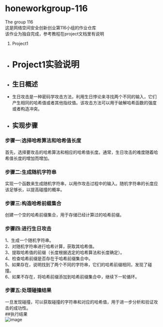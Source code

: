 # honeworkgroup-116  
The group 116  
这是网络空间安全创新创业第116小组的作业仓库  
该作业为独自完成，参考教程在project文档里有说明  
1. Project1
- # Project1实验说明    
- ## 生日概述  
- 生日攻击是一种密码学攻击方法，利用生日悖论来寻找两个不同的输入，它们产生相同的哈希值或者其他指纹值。该攻击方法可以用于破解哈希函数的强度或者构造冲突。  
- ## 实现步骤  
### 步骤一:选择哈希算法和哈希值长度  
首先，选择要攻击的哈希算法和相应的哈希值长度。通常，生日攻击的难度随着哈希值长度的增加而增加。  
### 步骤二:生成随机字符串  
实现一个函数来生成随机字符串，以用作攻击过程中的输入。随机字符串的长度应该足够长，以提高碰撞的概率。  
### 步骤三:构造哈希前缀集合  
创建一个空的哈希前缀集合，用于存储已经计算过的哈希前缀。  
### 步骤四:进行生日攻击  
1、生成一个随机字符串。  
2、对随机字符串进行哈希计算，获取其哈希值。  
3、提取哈希值的前缀（长度根据选定的哈希算法和长度确定）。  
4、检查哈希前缀是否存在于哈希前缀集合中。  
5、如果存在，说明找到了两个不同的字符串，它们的哈希前缀相同，发现了碰撞。  
6、如果不存在，将哈希前缀添加到哈希前缀集合中，继续下一轮循环。  
### 步骤五:处理碰撞结果  
一旦发现碰撞，可以获取碰撞的字符串和对应的哈希值，用于进一步分析和验证攻击的成功性。  
##执行结果  
![image](https://github.com/2562908360/honeworkgroup-116/assets/97723386/b0071d01-2143-493c-b789-4279eec195ac)



